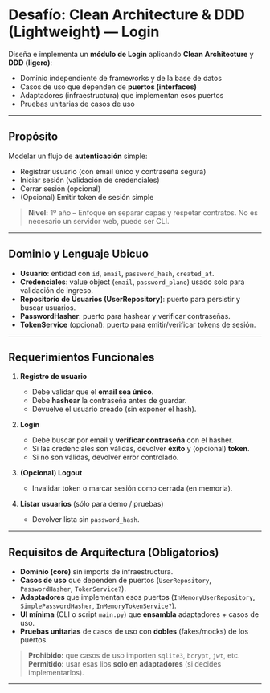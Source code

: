 # Desafío: Clean Architecture & DDD (Lightweight) — Login

Diseña e implementa un **módulo de Login** aplicando **Clean Architecture** y **DDD (ligero)**:
- Dominio independiente de frameworks y de la base de datos
- Casos de uso que dependen de **puertos (interfaces)**
- Adaptadores (infraestructura) que implementan esos puertos
- Pruebas unitarias de casos de uso

---

## Propósito
Modelar un flujo de **autenticación** simple:
- Registrar usuario (con email único y contraseña segura)
- Iniciar sesión (validación de credenciales)
- Cerrar sesión (opcional)
- (Opcional) Emitir token de sesión simple

> **Nivel:** 1º año – Enfoque en separar capas y respetar contratos. No es necesario un servidor web, puede ser CLI.  

---

## Dominio y Lenguaje Ubicuo
- **Usuario**: entidad con `id`, `email`, `password_hash`, `created_at`.
- **Credenciales**: value object (`email`, `password_plano`) usado solo para validación de ingreso.
- **Repositorio de Usuarios (UserRepository)**: puerto para persistir y buscar usuarios.
- **PasswordHasher**: puerto para hashear y verificar contraseñas.
- **TokenService** (opcional): puerto para emitir/verificar tokens de sesión.

---

## Requerimientos Funcionales
1. **Registro de usuario**
   - Debe validar que el **email sea único**.
   - Debe **hashear** la contraseña antes de guardar.
   - Devuelve el usuario creado (sin exponer el hash).

2. **Login**
   - Debe buscar por email y **verificar contraseña** con el hasher.
   - Si las credenciales son válidas, devolver **éxito** y (opcional) **token**.
   - Si no son válidas, devolver error controlado.

3. **(Opcional) Logout**
   - Invalidar token o marcar sesión como cerrada (en memoria).

4. **Listar usuarios** (sólo para demo / pruebas)
   - Devolver lista sin `password_hash`.

---

## Requisitos de Arquitectura (Obligatorios)
- **Dominio (core)** sin imports de infraestructura.
- **Casos de uso** que dependen de puertos (`UserRepository`, `PasswordHasher`, `TokenService?`).
- **Adaptadores** que implementan esos puertos (`InMemoryUserRepository`, `SimplePasswordHasher`, `InMemoryTokenService?`).
- **UI mínima** (CLI o script `main.py`) que **ensambla** adaptadores + casos de uso.
- **Pruebas unitarias** de casos de uso con **dobles** (fakes/mocks) de los puertos.

> **Prohibido:** que casos de uso importen `sqlite3`, `bcrypt`, `jwt`, etc.  
> **Permitido:** usar esas libs **solo en adaptadores** (si decides implementarlos).

---
